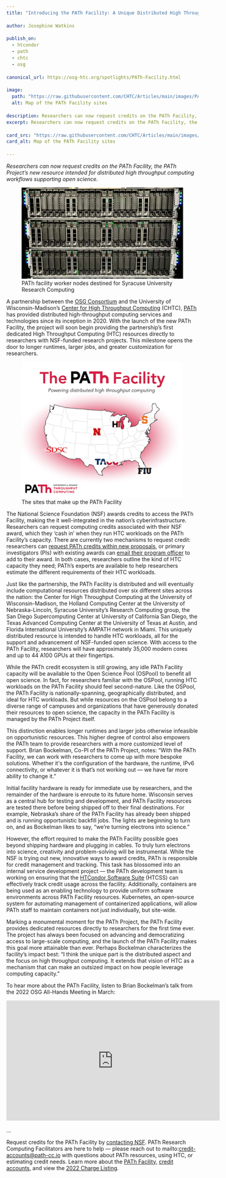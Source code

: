 ```yaml
---
title: "Introducing the PATh Facility: A Unique Distributed High Throughput Computing Resource"

author: Josephine Watkins

publish_on:
  - htcondor
  - path
  - chtc
  - osg

canonical_url: https://osg-htc.org/spotlights/PATh-Facility.html

image:
  path: "https://raw.githubusercontent.com/CHTC/Articles/main/images/PATh-Facility-Map.jpg"
  alt: Map of the PATh Facility sites
  
description: Researchers can now request credits on the PATh Facility, the PATh project’s new resource intended for distributed high throughput computing workflows supporting NSF science.
excerpt: Researchers can now request credits on the PATh Facility, the PATh project’s new resource intended for distributed high throughput computing workflows supporting NSF science.

card_src: "https://raw.githubusercontent.com/CHTC/Articles/main/images/PATh-Facility-Map.jpg"
card_alt: Map of the PATh Facility sites

---
```


*Researchers can now request credits on the PATh Facility, the PATh Project’s new resource intended for distributed high throughput computing workflows supporting open science.*
  
<figure>
  <img src="https://raw.githubusercontent.com/CHTC/Articles/main/images/PATh-Facility-Hardware.jpg" alt="Worker nodes"/>
  <figcaption class="figure-caption">PATh facility worker nodes destined for Syracuse University Research Computing<br/></figcaption>
</figure>

A partnership between the [OSG Consortium](https://osg-htc.org/) and the University of Wisconsin-Madison’s [Center for High Throughput Computing](https://chtc.cs.wisc.edu/) (CHTC), [PATh](https://path-cc.io/) has provided distributed high-throughput computing services and technologies since its inception in 2020. With the launch of the new PATh Facility, the project will soon begin providing the partnership’s first dedicated High Throughput Computing (HTC) resources directly to researchers with NSF-funded research projects. This milestone opens the door to longer runtimes, larger jobs, and greater customization for researchers.

<figure>
  <img src="https://raw.githubusercontent.com/CHTC/Articles/main/images/PATh-Facility-Map.jpg" alt="Map of PATh Facility sites"/>
  <figcaption class="figure-caption">The sites that make up the PATh Facility<br/></figcaption>
</figure>

The National Science Foundation (NSF) awards credits to access the PATh Facility, making the it well-integrated in the nation’s cyberinfrastructure. 
Researchers can request computing credits associated with their NSF award, which they ‘cash in’ when they run HTC workloads on the PATh Facility’s 
capacity. There are currently two mechanisms to request credit: researchers can [request PATh credits within new proposals](https://www.nsf.gov/pubs/2021/nsf21617/nsf21617.pdf), 
or primary investigators (PIs) with existing awards can [email their program officer](https://www.nsf.gov/pubs/2022/nsf22051/nsf22051.jsp) to add to their award. In both cases, researchers outline the kind of HTC capacity they need; PATh’s experts are available to help researchers estimate the different requirements of their HTC workloads. 

Just like the partnership, the PATh Facility is distributed and will eventually include computational resources distributed over six different sites across the nation: the Center for High Throughput Computing at the University of Wisconsin-Madison, the Holland Computing Center at the University of Nebraska-Lincoln, Syracuse University’s Research Computing group, the San Diego Supercomputing Center at University of California San Diego, the Texas Advanced Computing Center at the University of Texas at Austin, and Florida International University’s AMPATH network in Miami. This uniquely distributed resource is intended to handle HTC workloads, all for the support and advancement of NSF-funded open science. With access to the PATh Facility, researchers will have approximately 35,000 modern cores and up to 44 A100 GPUs at their fingertips.

While the PATh credit ecosystem is still growing, any idle PATh Facility capacity will be available to the Open Science Pool (OSPool) to benefit all open science. In fact, for researchers familiar with the OSPool, running HTC workloads on the PATh Facility should feel second-nature. Like the OSPool, the PATh Facility is nationally-spanning, geographically distributed, and ideal for HTC workloads. But while resources on the OSPool belong to a diverse range of campuses and organizations that have generously donated their resources to open science, the capacity in the PATh Facility is managed by the PATh Project itself. 

This distinction enables longer runtimes and larger jobs otherwise infeasible on  opportunistic resources. This higher degree of control also empowers the PATh team to provide researchers with a more customized level of support. Brian Bockelman, Co-PI of the PATh Project, notes: “With the PATh Facility, we can work with researchers to come up with more bespoke solutions. Whether it's the configuration of the hardware, the runtime, IPv6 connectivity, or whatever it is that’s not working out –– we have far more ability to change it.”

Initial facility hardware is ready for immediate use by researchers, and the remainder of the hardware is enroute to its future home. Wisconsin serves as a central hub for testing and development, and PATh Facility resources are tested there before being shipped off to their final destinations. For example, Nebraska’s share of the PATh Facility has already been shipped and is running opportunistic backfill jobs. The lights are beginning to turn on, and as Bockelman likes to say, “we’re turning electrons into science.”

However, the effort required to make the PATh Facility possible goes beyond shipping hardware and plugging in cables. To truly turn electrons into science, 
creativity and problem-solving will be instrumental. While the NSF is trying out new, innovative ways to award credits, PATh is responsible for credit 
management and tracking. This task has blossomed into an internal service development project –– the PATh development team is working on ensuring that 
the [HTCondor Software Suite](https://htcondor.org/index.html) (HTCSS) can effectively track credit usage across the facility. Additionally, containers are being used as an enabling technology to provide uniform software environments across PATh Facility resources. Kubernetes, an open-source system for automating management of containerized applications, will allow PATh staff to maintain containers not just individually, but site-wide. 

Marking a monumental moment for the PATh Project, the PATh Facility provides dedicated resources directly to researchers for the first time ever. The project has always been focused on advancing and democratizing access to large-scale computing, and the launch of the PATh Facility makes this goal more attainable than ever. Perhaps Bockelman characterizes the facility’s impact best: “I think the unique part is the distributed aspect and the focus on high throughput computing. It extends that vision of HTC as a mechanism that can make an outsized impact on how people leverage computing capacity.” 

To hear more about the PATh Facility, listen to Brian Bockelman’s talk from the 2022 OSG All-Hands Meeting in March:

<iframe width="560" height="315" src="https://www.youtube.com/embed/47EQu_vCdRA" title="YouTube video player" frameborder="0" allow="accelerometer; autoplay; clipboard-write; encrypted-media; gyroscope; picture-in-picture" allowfullscreen></iframe>

… 

Request credits for the PATh Facility by [contacting NSF](https://www.nsf.gov/pubs/2022/nsf22051/nsf22051.jsp). 
PATh Research Computing Facilitators are here to help –– please reach out to mailto:credit-accounts@path-cc.io with questions about PATh resources, using HTC, or estimating credit needs. 
Learn more about the [PATh Facility](https://path-cc.io/facility/), [credit accounts](https://path-cc.io/services/credit-accounts/), and view the [2022 Charge Listing](https://path-cc.io/credit-account-charges/).
